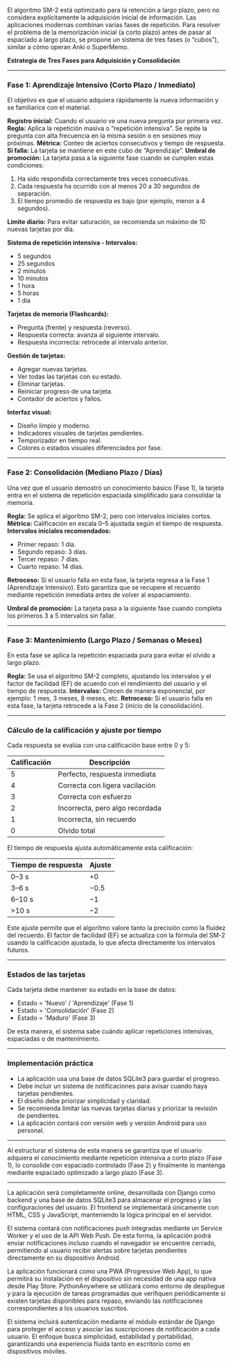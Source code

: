 El algoritmo SM-2 está optimizado para la retención a largo plazo, pero no considera explícitamente la adquisición inicial de información. Las aplicaciones modernas combinan varias fases de repetición.
Para resolver el problema de la memorización inicial (a corto plazo) antes de pasar al espaciado a largo plazo, se propone un sistema de tres fases (o “cubos”), similar a cómo operan Anki o SuperMemo.

**Estrategia de Tres Fases para Adquisición y Consolidación**

---

### Fase 1: Aprendizaje Intensivo (Corto Plazo / Inmediato)

El objetivo es que el usuario adquiera rápidamente la nueva información y se familiarice con el material.

**Registro inicial:** Cuando el usuario ve una nueva pregunta por primera vez.
**Regla:** Aplica la repetición masiva o “repetición intensiva”. Se repite la pregunta con alta frecuencia en la misma sesión o en sesiones muy próximas.
**Métrica:** Conteo de aciertos consecutivos y tiempo de respuesta.
**Si falla:** La tarjeta se mantiene en este cubo de “Aprendizaje”.
**Umbral de promoción:** La tarjeta pasa a la siguiente fase cuando se cumplen estas condiciones:

1. Ha sido respondida correctamente tres veces consecutivas.
2. Cada respuesta ha ocurrido con al menos 20 a 30 segundos de separación.
3. El tiempo promedio de respuesta es bajo (por ejemplo, menor a 4 segundos).

**Límite diario:** Para evitar saturación, se recomienda un máximo de 10 nuevas tarjetas por día.

**Sistema de repetición intensiva - Intervalos:**

* 5 segundos
* 25 segundos
* 2 minutos
* 10 minutos
* 1 hora
* 5 horas
* 1 día

**Tarjetas de memoria (Flashcards):**

* Pregunta (frente) y respuesta (reverso).
* Respuesta correcta: avanza al siguiente intervalo.
* Respuesta incorrecta: retrocede al intervalo anterior.

**Gestión de tarjetas:**

* Agregar nuevas tarjetas.
* Ver todas las tarjetas con su estado.
* Eliminar tarjetas.
* Reiniciar progreso de una tarjeta.
* Contador de aciertos y fallos.

**Interfaz visual:**

* Diseño limpio y moderno.
* Indicadores visuales de tarjetas pendientes.
* Temporizador en tiempo real.
* Colores o estados visuales diferenciados por fase.

---

### Fase 2: Consolidación (Mediano Plazo / Días)

Una vez que el usuario demostró un conocimiento básico (Fase 1), la tarjeta entra en el sistema de repetición espaciada simplificado para consolidar la memoria.

**Regla:** Se aplica el algoritmo SM-2, pero con intervalos iniciales cortos.
**Métrica:** Calificación en escala 0–5 ajustada según el tiempo de respuesta.
**Intervalos iniciales recomendados:**

* Primer repaso: 1 día.
* Segundo repaso: 3 días.
* Tercer repaso: 7 días.
* Cuarto repaso: 14 días.

**Retroceso:** Si el usuario falla en esta fase, la tarjeta regresa a la Fase 1 (Aprendizaje Intensivo). Esto garantiza que se recupere el recuerdo mediante repetición inmediata antes de volver al espaciamiento.

**Umbral de promoción:** La tarjeta pasa a la siguiente fase cuando completa los primeros 3 a 5 intervalos sin fallar.

---

### Fase 3: Mantenimiento (Largo Plazo / Semanas o Meses)

En esta fase se aplica la repetición espaciada pura para evitar el olvido a largo plazo.

**Regla:** Se usa el algoritmo SM-2 completo, ajustando los intervalos y el factor de facilidad (EF) de acuerdo con el rendimiento del usuario y el tiempo de respuesta.
**Intervalos:** Crecen de manera exponencial, por ejemplo: 1 mes, 3 meses, 8 meses, etc.
**Retroceso:** Si el usuario falla en esta fase, la tarjeta retrocede a la Fase 2 (inicio de la consolidación).

---

### Cálculo de la calificación y ajuste por tiempo

Cada respuesta se evalúa con una calificación base entre 0 y 5:

| Calificación | Descripción                     |
| ------------ | ------------------------------- |
| 5            | Perfecto, respuesta inmediata   |
| 4            | Correcta con ligera vacilación  |
| 3            | Correcta con esfuerzo           |
| 2            | Incorrecta, pero algo recordada |
| 1            | Incorrecta, sin recuerdo        |
| 0            | Olvido total                    |

El tiempo de respuesta ajusta automáticamente esta calificación:

| Tiempo de respuesta | Ajuste |
| ------------------- | ------ |
| 0–3 s               | +0     |
| 3–6 s               | −0.5   |
| 6–10 s              | −1     |
| >10 s               | −2     |

Este ajuste permite que el algoritmo valore tanto la precisión como la fluidez del recuerdo. El factor de facilidad (EF) se actualiza con la fórmula del SM-2 usando la calificación ajustada, lo que afecta directamente los intervalos futuros.

---

### Estados de las tarjetas

Cada tarjeta debe mantener su estado en la base de datos:

* Estado = 'Nuevo' / 'Aprendizaje' (Fase 1)
* Estado = 'Consolidación' (Fase 2)
* Estado = 'Maduro' (Fase 3)

De esta manera, el sistema sabe cuándo aplicar repeticiones intensivas, espaciadas o de mantenimiento.

---

### Implementación práctica

* La aplicación usa una base de datos SQLite3 para guardar el progreso.
* Debe incluir un sistema de notificaciones para avisar cuando haya tarjetas pendientes.
* El diseño debe priorizar simplicidad y claridad.
* Se recomienda limitar las nuevas tarjetas diarias y priorizar la revisión de pendientes.
* La aplicación contará con versión web y versión Android para uso personal.

---

Al estructurar el sistema de esta manera se garantiza que el usuario adquiera el conocimiento mediante repetición intensiva a corto plazo (Fase 1), lo consolide con espaciado controlado (Fase 2) y finalmente lo mantenga mediante espaciado optimizado a largo plazo (Fase 3).

---


La aplicación será completamente online, desarrollada con Django como backend y una base de datos SQLite3 para almacenar el progreso y las configuraciones del usuario. El frontend se implementará únicamente con HTML, CSS y JavaScript, manteniendo la lógica principal en el servidor.

El sistema contará con notificaciones push integradas mediante un Service Worker y el uso de la API Web Push. De esta forma, la aplicación podrá enviar notificaciones incluso cuando el navegador se encuentre cerrado, permitiendo al usuario recibir alertas sobre tarjetas pendientes directamente en su dispositivo Android.

La aplicación funcionará como una PWA (Progressive Web App), lo que permitirá su instalación en el dispositivo sin necesidad de una app nativa desde Play Store. PythonAnywhere se utilizará como entorno de despliegue y para la ejecución de tareas programadas que verifiquen periódicamente si existen tarjetas disponibles para repaso, enviando las notificaciones correspondientes a los usuarios suscritos.

El sistema incluirá autenticación mediante el módulo estándar de Django para proteger el acceso y asociar las suscripciones de notificación a cada usuario. El enfoque busca simplicidad, estabilidad y portabilidad, garantizando una experiencia fluida tanto en escritorio como en dispositivos móviles.
